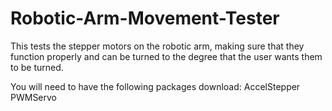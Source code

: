 # Robotic-Arm-Movement-Tester
This tests the stepper motors on the robotic arm, making sure that they function properly and can be turned to the degree that the user wants them to be turned.

You will need to have the following packages download:
AccelStepper
PWMServo
